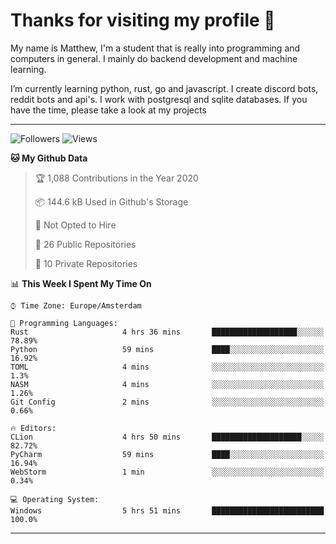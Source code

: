 # Thanks for visiting my profile 👋
My name is Matthew, I'm a student that is really into programming and computers in general. I mainly do backend development and machine learning.

I’m currently learning python, rust, go and javascript. I create discord bots, reddit bots and api's. I work with postgresql and sqlite databases. If you have the time, please take a look at my projects

---
![Followers](https://img.shields.io/github/followers/DankDumpster?style=social)
![Views](https://komarev.com/ghpvc/?username=DankDumpster&style=flat-square&color=green)
<!--START_SECTION:waka-->
**🐱 My Github Data** 

> 🏆 1,088 Contributions in the Year 2020
 > 
> 📦 144.6 kB Used in Github's Storage 
 > 
> 🚫 Not Opted to Hire
 > 
> 📜 26 Public Repositories
 > 
> 🔑 10 Private Repositories 

📊 **This Week I Spent My Time On** 

```text
⌚︎ Time Zone: Europe/Amsterdam

💬 Programming Languages: 
Rust                     4 hrs 36 mins       ███████████████████░░░░░░   78.89% 
Python                   59 mins             ████░░░░░░░░░░░░░░░░░░░░░   16.92% 
TOML                     4 mins              ░░░░░░░░░░░░░░░░░░░░░░░░░   1.3% 
NASM                     4 mins              ░░░░░░░░░░░░░░░░░░░░░░░░░   1.26% 
Git Config               2 mins              ░░░░░░░░░░░░░░░░░░░░░░░░░   0.66%

🔥 Editors: 
CLion                    4 hrs 50 mins       ████████████████████░░░░░   82.72% 
PyCharm                  59 mins             ████░░░░░░░░░░░░░░░░░░░░░   16.94% 
WebStorm                 1 min               ░░░░░░░░░░░░░░░░░░░░░░░░░   0.34%

💻 Operating System: 
Windows                  5 hrs 51 mins       █████████████████████████   100.0%

```


<!--END_SECTION:waka-->
-------
